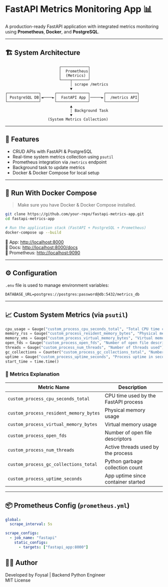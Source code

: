 # FastAPI Metrics Monitoring App 📊

A production-ready FastAPI application with integrated metrics monitoring using **Prometheus**, **Docker**, and **PostgreSQL**.

---

## 🏗️ System Architecture

```
                        ┌────────────┐
                        │  Prometheus│
                        │  (Metrics) │
                        └────┬───────┘
                             │ scrape /metrics
                             ▼
┌──────────────┐      ┌──────────────┐      ┌──────────────┐
│ PostgreSQL DB│◄────►│  FastAPI App │─────►│  /metrics API│
└──────────────┘      └──────────────┘      └──────────────┘
                             ▲
                             │ Background Task
                             ▼
                   (System Metrics Collection)
```

---

## 🚀 Features

- CRUD APIs with FastAPI & PostgreSQL
- Real-time system metrics collection using `psutil`
- Prometheus integration via `/metrics` endpoint
- Background task to update metrics
- Docker & Docker Compose for local setup

---

## 🐳 Run With Docker Compose

> Make sure you have Docker & Docker Compose installed.

```bash
git clone https://github.com/your-repo/fastapi-metrics-app.git
cd fastapi-metrics-app

# Run the application stack (FastAPI + PostgreSQL + Prometheus)
docker-compose up --build
```

📌 App: [http://localhost:8000](http://localhost:8000)  
📌 Docs: [http://localhost:8000/docs](http://localhost:8000/docs)  
📌 Prometheus: [http://localhost:9090](http://localhost:9090)  

---

## ⚙️ Configuration

`.env` file is used to manage environment variables:

```
DATABASE_URL=postgres://postgres:password@db:5432/metrics_db
```

---

## 📈 Custom System Metrics (via `psutil`)

```python
cpu_usage = Gauge("custom_process_cpu_seconds_total", "Total CPU time consumed by the process")
memory_rss = Gauge("custom_process_resident_memory_bytes", "Physical memory in bytes")
memory_vms = Gauge("custom_process_virtual_memory_bytes", "Virtual memory in bytes")
open_fds = Gauge("custom_process_open_fds", "Number of open file descriptors")
threads = Gauge("custom_process_num_threads", "Number of threads used")
gc_collections = Counter("custom_process_gc_collections_total", "Number of GC collections")
uptime = Gauge("custom_process_uptime_seconds", "Process uptime in seconds")
start_time = time.time()
```

### 🔄 Metrics Explanation

| Metric Name                            | Description                                 |
|----------------------------------------|---------------------------------------------|
| `custom_process_cpu_seconds_total`     | CPU time used by the FastAPI process        |
| `custom_process_resident_memory_bytes` | Physical memory usage                       |
| `custom_process_virtual_memory_bytes`  | Virtual memory usage                        |
| `custom_process_open_fds`              | Number of open file descriptors             |
| `custom_process_num_threads`           | Active threads used by the process          |
| `custom_process_gc_collections_total`  | Python garbage collection count             |
| `custom_process_uptime_seconds`        | App uptime since container started          |

---

## 📦 Prometheus Config (`prometheus.yml`)

```yaml
global:
  scrape_interval: 5s

scrape_configs:
  - job_name: "fastapi"
    static_configs:
      - targets: ["fastapi_app:8000"]
```

## 👨‍💻 Author

Developed by Foysal | Backend Python Engineer  
MIT License